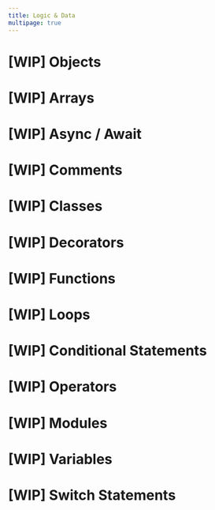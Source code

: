 ```yaml
---
title: Logic & Data
multipage: true
---
```

# [WIP] Objects
# [WIP] Arrays
# [WIP] Async / Await
# [WIP] Comments
# [WIP] Classes
# [WIP] Decorators
# [WIP] Functions
# [WIP] Loops
# [WIP] Conditional Statements
# [WIP] Operators
# [WIP] Modules
# [WIP] Variables
# [WIP] Switch Statements